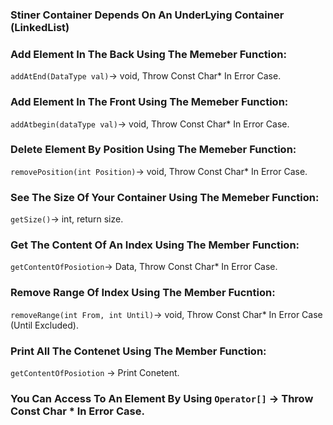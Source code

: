 ### Stiner Container Depends On An UnderLying Container (LinkedList)
### Add Element In The Back Using The Memeber Function:
`addAtEnd(DataType val)`-> void, Throw Const Char* In Error Case.
### Add Element In The Front Using The Memeber Function:
`addAtbegin(dataType val)`-> void, Throw Const Char* In Error Case.
### Delete Element By Position Using The Memeber Function:
`removePosition(int Position)`-> void, Throw Const Char* In Error Case.
### See The Size Of Your Container Using The Memeber Function:
`getSize()`-> int, return size.
### Get The Content Of An Index Using The Member Function:
`getContentOfPosiotion`-> Data, Throw Const Char* In Error Case.
### Remove Range Of Index Using The Member Fucntion:
`removeRange(int From, int Until)`-> void, Throw Const Char* In Error Case (Until Excluded).
### Print All The Contenet Using The Member Function:
`getContentOfPosiotion` -> Print Conetent.
### You Can Access To An Element By Using `Operator[]` -> Throw Const Char * In Error Case.
